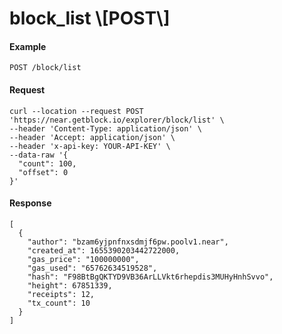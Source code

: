 # block\_list \\\[POST\\]

#### Example

`POST /block/list`

#### Request

```
curl --location --request POST 'https://near.getblock.io/explorer/block/list' \
--header 'Content-Type: application/json' \
--header 'Accept: application/json' \
--header 'x-api-key: YOUR-API-KEY' \
--data-raw '{
  "count": 100,
  "offset": 0
}'
```

#### Response

```
[
  {
    "author": "bzam6yjpnfnxsdmjf6pw.poolv1.near",
    "created_at": 1655390203442722000,
    "gas_price": "100000000",
    "gas_used": "65762634519528",
    "hash": "F98BtBgQKTYD9VB36ArLLVkt6rhepdis3MUHyHnhSvvo",
    "height": 67851339,
    "receipts": 12,
    "tx_count": 10
  }
]
```
